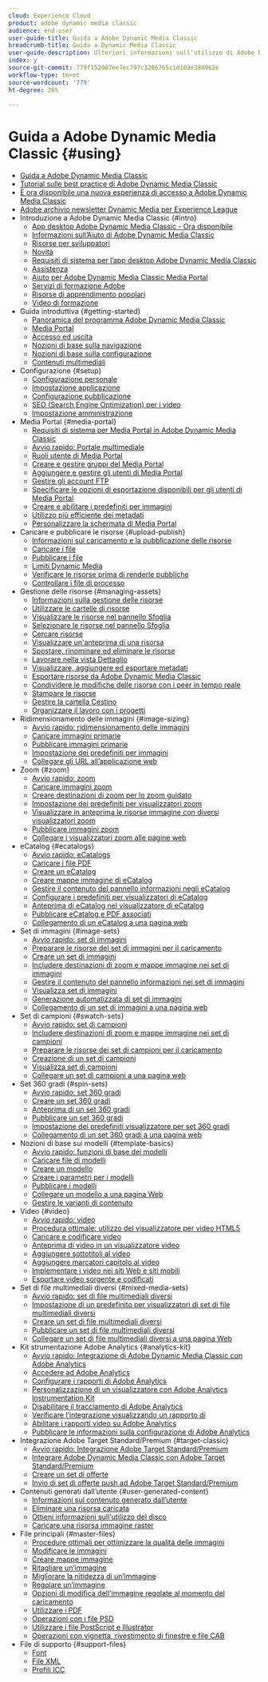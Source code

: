 ```yaml
---
cloud: Experience Cloud
product: adobe dynamic media classic
audience: end-user
user-guide-title: Guida a Adobe Dynamic Media Classic
breadcrumb-title: Guida a Dynamic Media Classic
user-guide-description: Ulteriori informazioni sull’utilizzo di Adobe Dynamic Media Classic
index: y
source-git-commit: 779f152007ee7ec797c3206765c1d103e384962e
workflow-type: tm+mt
source-wordcount: '779'
ht-degree: 26%

---
```



# Guida a Adobe Dynamic Media Classic {#using}

+ [Guida a Adobe Dynamic Media Classic](home.md)
+ [Tutorial sulle best practice di Adobe Dynamic Media Classic](https://experienceleague.adobe.com/docs/experience-manager-learn/dynamic-media-classic-tutorial/overview.html)
+ [È ora disponibile una nuova esperienza di accesso a Adobe Dynamic Media Classic](new-ui-2020.md)
+ [Adobe archivio newsletter Dynamic Media per Experience League](dynamic-media-newsletter.md)
+ Introduzione a Adobe Dynamic Media Classic {#intro}
   + [App desktop Adobe Dynamic Media Classic - Ora disponibile](dynamic-media-classic-desktop-app.md)
   + [Informazioni sull’Aiuto di Adobe Dynamic Media Classic](introduction.md)
   + [Risorse per sviluppatori](developer-resources.md)
   + [Novità](whats-new.md)
   + [Requisiti di sistema per l’app desktop Adobe Dynamic Media Classic](system-requirements.md)
   + [Assistenza](support.md)
   + [Aiuto per Adobe Dynamic Media Classic Media Portal](help-dmc-media-portal.md)
   + [Servizi di formazione Adobe](training-services.md)
   + [Risorse di apprendimento popolari](popular-resources.md)
   + [Video di formazione](training-videos.md)
+ Guida introduttiva {#getting-started}
   + [Panoramica del programma Adobe Dynamic Media Classic](dmc-platform-overview.md)
   + [Media Portal](media-portal.md)
   + [Accesso ed uscita](signing-out.md)
   + [Nozioni di base sulla navigazione](navigation-basics.md)
   + [Nozioni di base sulla configurazione](setup-basics.md)
   + [Contenuti multimediali](rich-media.md)
+ Configurazione {#setup}
   + [Configurazione personale](personal-setup.md)
   + [Impostazione applicazione](application-setup.md)
   + [Configurazione pubblicazione](publish-setup.md)
   + [SEO (Search Engine Optimization) per i video](video-seo-search-engine-optimization.md)
   + [Impostazione amministrazione](administration-setup.md)
+ Media Portal {#media-portal}
   + [Requisiti di sistema per Media Portal in Adobe Dynamic Media Classic](system-requirements-media-portal.md)
   + [Avvio rapido: Portale multimediale](quick-start-media-portal-administration.md)
   + [Ruoli utente di Media Portal](media-portal-user-roles.md)
   + [Creare e gestire gruppi del Media Portal](creating-media-portal-groups.md)
   + [Aggiungere e gestire gli utenti di Media Portal](adding-media-portal-users.md)
   + [Gestire gli account FTP](ftp-accounts.md)
   + [Specificare le opzioni di esportazione disponibili per gli utenti di Media Portal](specifying-export-options-available-media.md)
   + [Creare e abilitare i predefiniti per immagini](creating-enabling-image-presets.md)
   + [Utilizzo più efficiente dei metadati](making-efficient-metadata.md)
   + [Personalizzare la schermata di Media Portal](customizing-media-portal-screen.md)
+ Caricare e pubblicare le risorse {#upload-publish}
   + [Informazioni sul caricamento e la pubblicazione delle risorse](about-asset-upload-publish.md)
   + [Caricare i file](uploading-files.md)
   + [Pubblicare i file](publishing-files.md)
   + [Limiti Dynamic Media](limitations.md)
   + [Verificare le risorse prima di renderle pubbliche](testing-assets-making-them-public.md)
   + [Controllare i file di processo](checking-job-files.md)
+ Gestione delle risorse {#managing-assets}
   + [Informazioni sulla gestione delle risorse](about-managing-assets.md)
   + [Utilizzare le cartelle di risorse](asset-folders.md)
   + [Visualizzare le risorse nel pannello Sfoglia](viewing-assets-browse-panel.md)
   + [Selezionare le risorse nel pannello Sfoglia](selecting-assets-browse-panel.md)
   + [Cercare risorse](searching-assets.md)
   + [Visualizzare un&#39;anteprima di una risorsa](previewing-asset.md)
   + [Spostare, rinominare ed eliminare le risorse](moving-renaming-deleting-assets.md)
   + [Lavorare nella vista Dettaglio](detail-view.md)
   + [Visualizzare, aggiungere ed esportare metadati](viewing-adding-exporting-metadata.md)
   + [Esportare risorse da Adobe Dynamic Media Classic](exporting-assets-from-dmc.md)
   + [Condividere le modifiche delle risorse con i peer in tempo reale](sharing-asset-changes-peers-real.md)
   + [Stampare le risorse](printing-assets.md)
   + [Gestire la cartella Cestino](trash-folder.md)
   + [Organizzare il lavoro con i progetti](organizing-projects.md)
+ Ridimensionamento delle immagini {#image-sizing}
   + [Avvio rapido: ridimensionamento delle immagini](quick-start-image-sizing.md)
   + [Caricare immagini primarie](uploading-master-images.md)
   + [Pubblicare immagini primarie](publishing-master-images.md)
   + [Impostazione dei predefiniti per immagini](setting-image-presets.md)
   + [Collegare gli URL all’applicazione web](linking-urls-web-application.md)
+ Zoom {#zoom}
   + [Avvio rapido: zoom](quick-start-zoom.md)
   + [Caricare immagini zoom](uploading-zoom-images.md)
   + [Creare destinazioni di zoom per lo zoom guidato](creating-zoom-targets-guided-zoom.md)
   + [Impostazione dei predefiniti per visualizzatori zoom](setting-zoom-viewer-presets.md)
   + [Visualizzare in anteprima le risorse immagine con diversi visualizzatori zoom](previewing-image-assets-different-zoom.md)
   + [Pubblicare immagini zoom](publishing-zoom-images.md)
   + [Collegare i visualizzatori zoom alle pagine web](linking-zoom-viewers-web-pages.md)
+ eCatalog {#ecatalogs}
   + [Avvio rapido: eCatalogs](quick-start-ecatalog.md)
   + [Caricare i file PDF](uploading-pdf-files.md)
   + [Creare un eCatalog](creating-ecatalog.md)
   + [Creare mappe immagine di eCatalog](creating-ecatalog-image-maps.md)
   + [Gestire il contenuto del pannello informazioni negli eCatalog](info-panel-content-ecatalog.md)
   + [Configurare i predefiniti per visualizzatori di eCatalog](setting-ecatalog-viewer-presets.md)
   + [Anteprima di eCatalog nel visualizzatore di eCatalog](previewing-ecatalogs-ecatalog-viewer.md)
   + [Pubblicare eCatalog e PDF associati](publishing-ecatalogs-associated-pdfs.md)
   + [Collegamento di un eCatalog a una pagina web](linking-ecatalog-web-page.md)
+ Set di immagini {#image-sets}
   + [Avvio rapido: set di immagini](quick-start-image-sets.md)
   + [Preparare le risorse del set di immagini per il caricamento](preparing-image-set-assets-upload.md)
   + [Creare un set di immagini](creating-image-set.md)
   + [Includere destinazioni di zoom e mappe immagine nei set di immagini](including-zoom-targets-image-maps-image-sets.md)
   + [Gestire il contenuto del pannello informazioni nei set di immagini](info-panel-content-image-sets.md)
   + [Visualizza set di immagini](viewing-image-sets.md)
   + [Generazione automatizzata di set di immagini](automated-image-set-generation.md)
   + [Collegamento di un set di immagini a una pagina web](linking-image-set-web-page.md)
+ Set di campioni {#swatch-sets}
   + [Avvio rapido: set di campioni](quick-start-swatch-sets.md)
   + [Includere destinazioni di zoom e mappe immagine nei set di campioni](including-zoom-targets-image-maps-swatch-sets.md)
   + [Preparare le risorse dei set di campioni per il caricamento](preparing-swatch-set-assets-upload.md)
   + [Creazione di un set di campioni](creating-swatch-set.md)
   + [Visualizza set di campioni](viewing-swatch-sets.md)
   + [Collegare un set di campioni a una pagina web](linking-swatch-set-web-page.md)
+ Set 360 gradi {#spin-sets}
   + [Avvio rapido: set 360 gradi](quick-start-spin-sets.md)
   + [Creare un set 360 gradi](creating-spin-set.md)
   + [Anteprima di un set 360 gradi](previewing-spin-set.md)
   + [Pubblicare un set 360 gradi](publishing-spin-set.md)
   + [Impostazione dei predefiniti visualizzatore per set 360 gradi](setting-spin-set-viewer-presets.md)
   + [Collegamento di un set 360 gradi a una pagina web](linking-spin-set-web-page.md)
+ Nozioni di base sui modelli {#template-basics}
   + [Avvio rapido: funzioni di base dei modelli](quick-start-template-basics.md)
   + [Caricare file di modelli](uploading-template-files.md)
   + [Creare un modello](creating-template.md)
   + [Creare i parametri per i modelli](creating-template-parameters.md)
   + [Pubblicare i modelli](publishing-templates.md)
   + [Collegare un modello a una pagina Web](linking-template-web-page.md)
   + [Gestire le varianti di contenuto](content-variations.md)
+ Video {#video}
   + [Avvio rapido: video](quick-start-video.md)
   + [Procedura ottimale: utilizzo del visualizzatore per video HTML5](best-practice-using-html5-video.md)
   + [Caricare e codificare video](uploading-encoding-videos.md)
   + [Anteprima di video in un visualizzatore video](previewing-videos-video-viewer.md)
   + [Aggiungere sottotitoli al video](adding-captions-video.md)
   + [Aggiungere marcatori capitolo al video](adding-chapter-markers-video.md)
   + [Implementare i video nei siti Web e siti mobili](deploying-video-websites-mobile-sites.md)
   + [Esportare video sorgente e codificati](exporting-source-encoded-videos.md)
+ Set di file multimediali diversi {#mixed-media-sets}
   + [Avvio rapido: set di file multimediali diversi](quick-start-mixed-media-sets.md)
   + [Impostazione di un predefinito per visualizzatori di set di file multimediali diversi](setting-mixed-media-set-viewer.md)
   + [Creare un set di file multimediali diversi](creating-mixed-media-set.md)
   + [Pubblicare un set di file multimediali diversi](publishing-mixed-media-set.md)
   + [Collegare un set di file multimediali diversi a una pagina Web](linking-mixed-media-set-web.md)
+ Kit strumentazione Adobe Analytics {#analytics-kit}
   + [Avvio rapido: Integrazione di Adobe Dynamic Media Classic con Adobe Analytics](quick-start-integrating-dmc-analytics.md)
   + [Accedere ad Adobe Analytics](log-analytics.md)
   + [Configurare i rapporti di Adobe Analytics](configuring-analytics-reports.md)
   + [Personalizzazione di un visualizzatore con Adobe Analytics Instrumentation Kit](instrumenting-viewer-using-analytics-instrumentation.md)
   + [Disabilitare il tracciamento di Adobe Analytics](disabling-analytics-tracking.md)
   + [Verificare l’integrazione visualizzando un rapporto di ](testing-integration-viewing-analytics-report.md)
   + [Abilitare i rapporti video su Adobe Analytics](enabling-analytics-video-reports.md)
   + [Pubblicare le informazioni sulla configurazione di Adobe Analytics](publishing-analytics-configuration-information.md)
+ Integrazione Adobe Target Standard/Premium {#target-classic}
   + [Avvio rapido: Integrazione Adobe Target Standard/Premium](quick-start-target-integration.md)
   + [Integrare Adobe Dynamic Media Classic con Adobe Target Standard/Premium](integrating-dmc-with-target.md)
   + [Creare un set di offerte](creating-offer-set.md)
   + [Invio di set di offerte push ad Adobe Target Standard/Premium](pushing-offer-sets-target.md)
+ Contenuti generati dall’utente {#user-generated-content}
   + [Informazioni sul contenuto generato dall’utente](about-ugc.md)
   + [Eliminare una risorsa caricata](deleting-uploaded-asset.md)
   + [Ottieni informazioni sull&#39;utilizzo del disco](getting-disk-usage-information.md)
   + [Caricare una risorsa immagine raster](uploading-image-asset-or-vector.md)
+ File principali {#master-files}
   + [Procedure ottimali per ottimizzare la qualità delle immagini](best-practices-optimizing-quality-images.md)
   + [Modificare le immagini](editing-images.md)
   + [Creare mappe immagine](creating-image-maps.md)
   + [Ritagliare un’immagine](cropping-image.md)
   + [Migliorare la nitidezza di un’immagine](sharpening-image.md)
   + [Regolare un’immagine](adjusting-image.md)
   + [Opzioni di modifica dell&#39;immagine regolate al momento del caricamento](image-editing-options-upload.md)
   + [Utilizzare i PDF](pdfs.md)
   + [Operazioni con i file PSD](psd-files.md)
   + [Utilizzare i file PostScript e Illustrator](postscript-illustrator-files.md)
   + [Operazioni con vignetta, rivestimento di finestre e file CAB](vignette-window-covering-cabinet-files.md)
+ File di supporto {#support-files}
   + [Font](fonts.md)
   + [File XML](xml-files.md)
   + [Profili ICC](icc-profiles.md)
